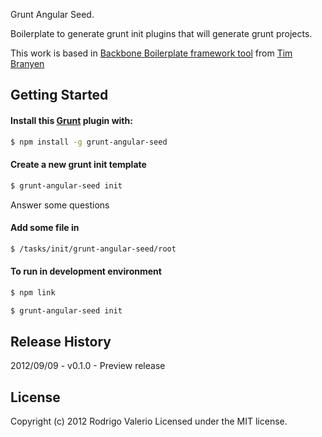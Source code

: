 Grunt Angular Seed.

Boilerplate to generate grunt init plugins that will generate grunt projects.

This work is based in [Backbone Boilerplate framework tool](https://github.com/backbone-boilerplate/grunt-bbb) from [Tim Branyen](https://github.com/tbranyen)

## Getting Started ##

#### Install this [Grunt](https://github.com/cowboy/grunt) plugin with: ####
``` bash
$ npm install -g grunt-angular-seed
```

#### Create a new grunt init template ####
``` bash
$ grunt-angular-seed init
```
Answer some questions

#### Add some file in ####
``` bash
$ /tasks/init/grunt-angular-seed/root
```

#### To run in development environment ####
``` bash
$ npm link
```

``` bash
$ grunt-angular-seed init
```


## Release History ##

2012/09/09 - v0.1.0 - Preview release


## License
Copyright (c) 2012 Rodrigo Valerio Licensed under the MIT license.